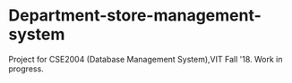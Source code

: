 # Department-store-management-system
Project for CSE2004 (Database Management System),VIT Fall '18. Work in progress.
